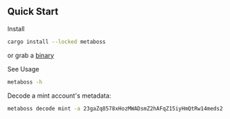 ## Quick Start

Install

```bash
cargo install --locked metaboss
```

or grab a [binary](https://github.com/samuelvanderwaal/metaboss/releases)

See Usage

```bash
metaboss -h
```
Decode a mint account's metadata:

```bash
metaboss decode mint -a 23gaZq8578xHozMWADsmZ2hAFqZ15iyHmQtRw14meds2
```